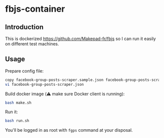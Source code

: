 # fbjs-container

## Introduction

This is dockerized https://github.com/Makepad-fr/fbjs so I can run it easily on different test machines.

## Usage

Prepare config file:

```bash
copy facebook-group-posts-scraper.sample.json facebook-group-posts-scraper.json
vi facebook-group-posts-scraper.json
```

Build docker image (⚠️ make sure Docker client is running):

```bash
bash make.sh
```

Run it:

``` bash
bash run.sh
```

You'll be logged in as root with `fgps` command at your disposal.
